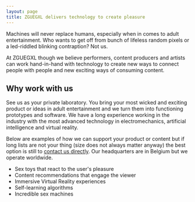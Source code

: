 ```yaml
---
layout: page
title: ZGUEGXL delivers technology to create pleasure
---
```


Machines will never replace humans, especially when in comes to adult entertainment. Who wants to get off from bunch of lifeless random pixels or a led-riddled blinking contraption? Not us.

At ZGUEGXL though we believe performers, content producers and artists can work hand-in-hand with technology to create new ways to connect people with people and new exciting ways of consuming content.

## Why work with us
See us as your private laboratory. You bring your most wicked and exciting product or ideas in adult entertainment and we turn them into functioning prototypes and software. We have a long experience working in the industry with the most advanced technology in electromechanics, artificial intelligence and virtual reality.

Below are examples of how we can support your product or content but if long lists are not your thing (size does not always matter anyway) the best option is still to [contact us directly](mailto:ed@zguegxl.xyz). Our headquarters are in Belgium but we operate worldwide.

* Sex toys that react to the user's pleasure
* Content recommendations that engage the viewer
* Immersive Virtual Reality experiences
* Self-learning algorithms
* Incredible sex machines
